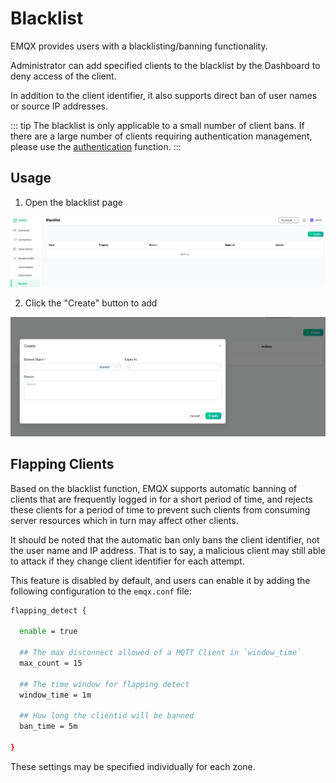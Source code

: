# Blacklist

EMQX provides users with a blacklisting/banning functionality.

Administrator can add specified clients to the blacklist by the Dashboard
to deny access of the client.

In addition to the client identifier, it also supports direct ban of user names or source IP addresses.

::: tip
The blacklist is only applicable to a small number of client bans.
If there are a large number of clients requiring authentication management,
please use the [authentication](./authn/authn.md) function.
:::

## Usage

1. Open the blacklist page

![image](./assets/blacklist_frame.png)

2. Click the "Create" button to add

![image](./assets/blacklist_create.png)

## Flapping Clients

Based on the blacklist function, EMQX supports automatic banning of clients that are frequently
logged in for a short period of time, and rejects these clients for a period of time
to prevent such clients from consuming server resources which in turn may affect other clients.

It should be noted that the automatic ban only bans the client identifier,
not the user name and IP address.
That is to say, a malicious client may still able to attack if they change client identifier for each attempt.

This feature is disabled by default, and users can enable it by adding the following configuration to the `emqx.conf` file:

```bash
flapping_detect {

  enable = true

  ## The max disconnect allowed of a MQTT Client in `window_time`
  max_count = 15

  ## The time window for flapping detect
  window_time = 1m

  ## How long the clientid will be banned
  ban_time = 5m

}
```

These settings may be specified individually for each zone.
